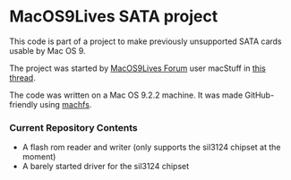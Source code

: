 # MacOS9Lives SATA project
This code is part of a project to make previously unsupported SATA cards usable by Mac OS 9.

The project was started by [MacOS9Lives Forum](http://macos9lives.com/smforum/index.php) user macStuff in [this thread](http://macos9lives.com/smforum/index.php/topic,4967.0.html).

The code was written on a Mac OS 9.2.2 machine. It was made GitHub-friendly using [machfs](https://pypi.org/project/machfs/).
### Current Repository Contents
* A flash rom reader and writer (only supports the sil3124 chipset at the moment)
* A barely started driver for the sil3124 chipset
